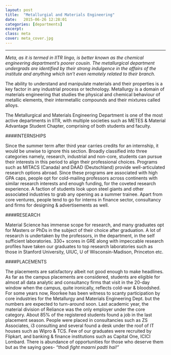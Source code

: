 ```yaml
---
layout: post
title:  "Metallurgial and Materials Engineering"
date:   2015-06-26 12:28:01
categories: [departments]
excerpt: 
class: meta
cover: meta_cover.jpg
--- 	
```

--------------------------------
_Meta, as it is termed in IITR lingo, is better known as the chemical engineering 
department’s poorer cousin. The metallurgical department undergrads are identified by 
their strong indulgence in the affairs of the institute and anything which isn’t even remotely 
related to their branch._

The ability to understand and manipulate materials and their properties is a key factor in any 
industrial process or technology. Metallurgy is a domain of materials engineering that studies the 
physical and chemical behaviour of metallic elements, their intermetallic compounds and their 
mixtures called alloys.

The Metallurgical and Materials Engineering Department is one of the most active departments in 
IITR, with multiple societies such as METES & Material Advantage Student Chapter, comprising of 
both students and faculty.

####INTERNSHIPS

Since the summer term after third year carries credits for an internship, it would be unwise to ignore 
this section. Broadly classified into three categories namely, research, industrial and non-core, 
students can pursue their interests in this period to align their professional choices. Programs such 
as MITACS (Canada) and DAAD (Deutschland) provide well-articulated research options abroad. 
Since these programs are associated with high GPA caps, people opt for cold-mailing professors 
across continents with similar research interests and enough funding, for the coveted research 
experience. A faction of students look upon steel giants and other associated industries to grab any 
opening as a summer trainee. Apart from core ventures, people tend to go for interns in finance 
sector, consultancy and firms for designing & advertisements as well.

####RESEARCH 

Material Science has immense scope for research, and many graduates opt for Masters or PhDs in 
the subject of their choice after graduation. A lot of research is undertaken by the professors, in the 
department, in the self sufficient laboratories. 330+ scores in GRE along with impeccable research 
profiles have taken our graduates to top research laboratories such as those in Stanford University, 
UIUC, U of Wisconsin-Madison, Princeton etc.

####PLACEMENTS

The placements are satisfactory albeit not good enough to make headlines. As far as the campus 
placements are considered, students are eligible for almost all data analytic and consultancy firms 
that visit in the 20-day window when the campus, quite ironically, reflects cold-war & bloodshed. For 
some years now, Roorkee has been witness to scanty participation by core industries for the 
Metallurgy and Materials Engineering Dept. but the numbers are expected to turn-around soon. Last 
academic year, the material division of Reliance was the only employer under the core category. 
About 85% of the registered students found a job in the last placement season. People were placed 
in consultancies such as ZS Associates, i3 consulting and several found a desk under the roof of IT 
houses such as Wipro & TCS. Few of our graduates were recruited by Flipkart, and banking & finance 
institutions such as Capital One, ICICI Lombard. There is abundance of opportunities for those who 
deserve them but as the saying goes- _“thodi fight maarni padti hai!”_
